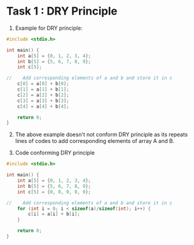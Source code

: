 # Task 1 : DRY Principle

1. Example for DRY principle: 
```c
#include <stdio.h>

int main() {
    int a[5] = {0, 1, 2, 3, 4};
    int b[5] = {5, 6, 7, 8, 9};
    int c[5];

//    Add corresponding elements of a and b and store it in c
    c[0] = a[0] + b[0];
    c[1] = a[1] + b[1];
    c[2] = a[2] + b[2];
    c[3] = a[3] + b[3];
    c[4] = a[4] + b[4];

    return 0;
}
```
2. The above example doesn't not conform DRY principle as its repeats lines of codes to add corresponding elements of array A and B.

3. Code conforming DRY principle

```c
#include <stdio.h>

int main() {
    int a[5] = {0, 1, 2, 3, 4};
    int b[5] = {5, 6, 7, 8, 9};
    int c[5] = {0, 0, 0, 0, 0};

//    Add corresponding elements of a and b and store it in c
    for (int i = 0; i < sizeof(a)/sizeof(int); i++) {
        c[i] = a[i] + b[i];
    }

    return 0;
}
```
